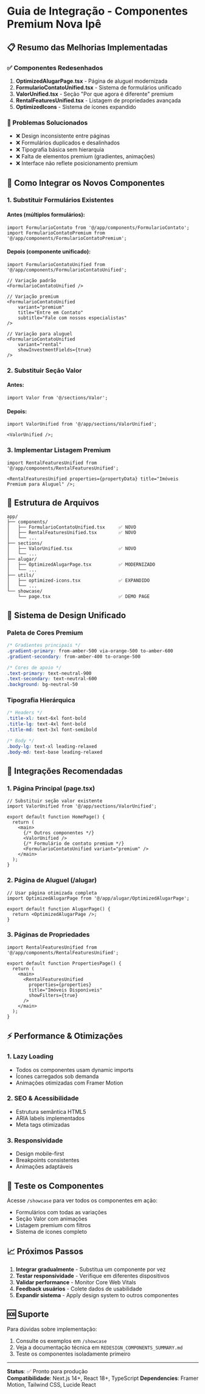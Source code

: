 # Guia de Integração - Componentes Premium Nova Ipê

## 📋 Resumo das Melhorias Implementadas

### ✅ Componentes Redesenhados

1. **OptimizedAlugarPage.tsx** - Página de aluguel modernizada
2. **FormularioContatoUnified.tsx** - Sistema de formulários unificado
3. **ValorUnified.tsx** - Seção "Por que agora é diferente" premium
4. **RentalFeaturesUnified.tsx** - Listagem de propriedades avançada
5. **OptimizedIcons** - Sistema de ícones expandido

### 🎯 Problemas Solucionados

- ❌ Design inconsistente entre páginas
- ❌ Formulários duplicados e desalinhados
- ❌ Tipografia básica sem hierarquia
- ❌ Falta de elementos premium (gradientes, animações)
- ❌ Interface não reflete posicionamento premium

## 🚀 Como Integrar os Novos Componentes

### 1. Substituir Formulários Existentes

#### Antes (múltiplos formulários):

```tsx
import FormularioContato from '@/app/components/FormularioContato';
import FormularioContatoPremium from '@/app/components/FormularioContatoPremium';
```

#### Depois (componente unificado):

```tsx
import FormularioContatoUnified from '@/app/components/FormularioContatoUnified';

// Variação padrão
<FormularioContatoUnified />

// Variação premium
<FormularioContatoUnified
    variant="premium"
    title="Entre em Contato"
    subtitle="Fale com nossos especialistas"
/>

// Variação para aluguel
<FormularioContatoUnified
    variant="rental"
    showInvestmentFields={true}
/>
```

### 2. Substituir Seção Valor

#### Antes:

```tsx
import Valor from '@/sections/Valor';
```

#### Depois:

```tsx
import ValorUnified from '@/app/sections/ValorUnified';

<ValorUnified />;
```

### 3. Implementar Listagem Premium

```tsx
import RentalFeaturesUnified from '@/app/components/RentalFeaturesUnified';

<RentalFeaturesUnified properties={propertyData} title="Imóveis Premium para Aluguel" />;
```

## 📁 Estrutura de Arquivos

```
app/
├── components/
│   ├── FormularioContatoUnified.tsx     ✅ NOVO
│   ├── RentalFeaturesUnified.tsx        ✅ NOVO
│   └── ...
├── sections/
│   ├── ValorUnified.tsx                 ✅ NOVO
│   └── ...
├── alugar/
│   ├── OptimizedAlugarPage.tsx          ✅ MODERNIZADO
│   └── ...
├── utils/
│   ├── optimized-icons.tsx              ✅ EXPANDIDO
│   └── ...
└── showcase/
    └── page.tsx                         ✅ DEMO PAGE
```

## 🎨 Sistema de Design Unificado

### Paleta de Cores Premium

```css
/* Gradientes principais */
.gradient-primary: from-amber-500 via-orange-500 to-amber-600
.gradient-secondary: from-amber-400 to-orange-500

/* Cores de apoio */
.text-primary: text-neutral-900
.text-secondary: text-neutral-600
.background: bg-neutral-50
```

### Tipografia Hierárquica

```css
/* Headers */
.title-xl: text-6xl font-bold
.title-lg: text-4xl font-bold
.title-md: text-3xl font-semibold

/* Body */
.body-lg: text-xl leading-relaxed
.body-md: text-base leading-relaxed
```

## 🔧 Integrações Recomendadas

### 1. Página Principal (page.tsx)

```tsx
// Substituir seção valor existente
import ValorUnified from '@/app/sections/ValorUnified';

export default function HomePage() {
  return (
    <main>
      {/* Outros componentes */}
      <ValorUnified />
      {/* Formulário de contato premium */}
      <FormularioContatoUnified variant="premium" />
    </main>
  );
}
```

### 2. Página de Aluguel (/alugar)

```tsx
// Usar página otimizada completa
import OptimizedAlugarPage from '@/app/alugar/OptimizedAlugarPage';

export default function AlugarPage() {
  return <OptimizedAlugarPage />;
}
```

### 3. Páginas de Propriedades

```tsx
import RentalFeaturesUnified from '@/app/components/RentalFeaturesUnified';

export default function PropertiesPage() {
  return (
    <main>
      <RentalFeaturesUnified
        properties={properties}
        title="Imóveis Disponíveis"
        showFilters={true}
      />
    </main>
  );
}
```

## ⚡ Performance & Otimizações

### 1. Lazy Loading

- Todos os componentes usam dynamic imports
- Ícones carregados sob demanda
- Animações otimizadas com Framer Motion

### 2. SEO & Acessibilidade

- Estrutura semântica HTML5
- ARIA labels implementados
- Meta tags otimizadas

### 3. Responsividade

- Design mobile-first
- Breakpoints consistentes
- Animações adaptáveis

## 🧪 Teste os Componentes

Acesse `/showcase` para ver todos os componentes em ação:

- Formulários com todas as variações
- Seção Valor com animações
- Listagem premium com filtros
- Sistema de ícones completo

## 📈 Próximos Passos

1. **Integrar gradualmente** - Substitua um componente por vez
2. **Testar responsividade** - Verifique em diferentes dispositivos
3. **Validar performance** - Monitor Core Web Vitals
4. **Feedback usuários** - Colete dados de usabilidade
5. **Expandir sistema** - Apply design system to outros componentes

## 🆘 Suporte

Para dúvidas sobre implementação:

1. Consulte os exemplos em `/showcase`
2. Veja a documentação técnica em `REDESIGN_COMPONENTS_SUMMARY.md`
3. Teste os componentes isoladamente primeiro

---

**Status**: ✅ Pronto para produção  
**Compatibilidade**: Next.js 14+, React 18+, TypeScript
**Dependencies**: Framer Motion, Tailwind CSS, Lucide React
